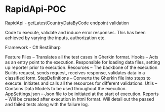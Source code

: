 # RapidApi-POC

RapidApi - getLatestCountryDataByCode endpoint validation

Code to execute, validate and induce error responses. This has been achieved by varying the inputs, authorization etc.

Framework - C# RestSharp

Feature Files – Translates all the test cases in Gherkin format.
Hooks – Acts as an entry point to the execution. Responsible for loading data files, setting up reporter prior to execution.
Resources – The backbone of the execution. Builds request, sends request, receives response, validates data in a classified form.
StepDefinitions – Converts the Gherkin file into steps to execute. Initiates and calls all the resources for different validations.
Utils – Contains Data Models to be used throughout the execution.
AppSettings.json – Json file to be initiated at the start of execution.
Reports – Will be created after execution in html format. Will detail out the passed and failed tests along with the failure log.
